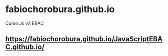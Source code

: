 # fabiochorobura.github.io
Curso Js v2 EBAC
 ## https://fabiochorobura.github.io/JavaScriptEBAC.github.io/
 
